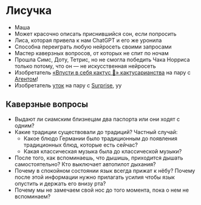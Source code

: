# Лисучка

* Маша
* Может красочно описать приснившийся сон, если попросить
* Лиса, которая привела к нам ChatGPT и его же уронила
* Способна переиграть любую нейросеть своими запросами
* Мастер каверзных вопросов, от которых не спит по ночам
* Прошла Симс, Доту, Тетрис, но не смогла победить Чака Норриса только потому, что он — не искусственная нейросеть
* Изобретатель [«Впусти в себя кактус 🌵» кактусарианства](https://discord.com/channels/927554008263032832/1223500805978456226) на пару с [Агентом](../agent.md)!
* Изобретатель [уток](./duck-u-u.mp4) на пару с [Surprise](../surprise.md), уу

## Каверзные вопросы

* Выдают ли сиамским близнецам два паспорта или они ходят с одним?
* Какие традиции существовали до традиций?
  Частный случай:
  * Какое блюдо Германии было традиционным до появления традиционных блюд, которые есть сейчас?
  * Какая классическая музыка была до классической музыки?
* После того, как вспоминаешь, что дышишь, приходится дышать самостоятельно? Кто выключает автопилот дыхания?
* Почему в спокойном состоянии язык всегда прижат к нёбу? Почему после этой информации нужно прилагать усилия чтобы язык опустить и держать его внизу рта?
* Почему мы не замечаем свой нос до того момента, пока о нем не вспоминаем?

